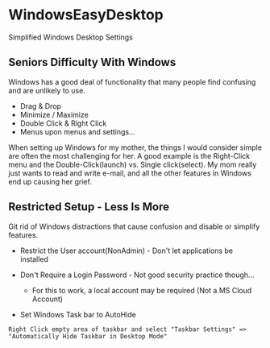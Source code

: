 # WindowsEasyDesktop
Simplified Windows Desktop Settings 

## Seniors Difficulty With Windows

Windows has a good deal of functionality that many people find confusing and are unlikely to use.

* Drag & Drop
* Minimize / Maximize
* Double Click & Right Click
* Menus upon menus and settings...

When setting up Windows for my mother, the things I would consider simple are often the most challenging for her.
A good example is the Right-Click menu and the Double-Click(launch) vs. Single click(select).  My mom really just wants
to read and write e-mail, and all the other features in Windows end up causing her grief.  

## Restricted Setup - Less Is More

Git rid of Windows distractions that cause confusion and disable or simplify features. 

* Restrict the User account(NonAdmin) - Don't let applications be installed

* Don't Require a Login Password - Not good security practice though...
  * For this to work, a local account may be required (Not a MS Cloud Account)

* Set Windows Task bar to AutoHide

```
Right Click empty area of taskbar and select "Taskbar Settings" => "Automatically Hide Taskbar in Desktop Mode"
```